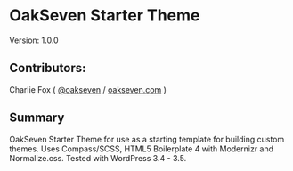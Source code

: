 # OakSeven Starter Theme

Version: 1.0.0

## Contributors:

Charlie Fox ( [@oakseven](http://twitter.com/oakseven) / [oakseven.com](http://oakseven.com) )

## Summary

OakSeven Starter Theme for use as a starting template for building custom themes. Uses Compass/SCSS, HTML5 Boilerplate 4 with Modernizr and Normalize.css. Tested with WordPress 3.4 - 3.5.